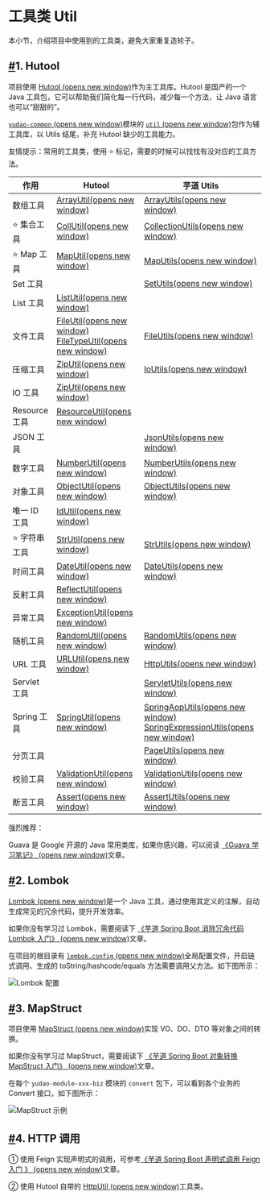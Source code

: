 # 工具类 Util

本小节，介绍项目中使用到的工具类，避免大家重复造轮子。

## [#](https://doc.iocoder.cn/util/#_1-hutool)1. Hutool

项目使用 [Hutool (opens new window)](https://www.bookstack.cn/read/hutool/a6819f05207359bb.md)作为主工具库。Hutool 是国产的一个 Java 工具包，它可以帮助我们简化每一行代码，减少每一个方法，让 Java 语言也可以“甜甜的”。

[`yudao-common` (opens new window)](https://github.com/YunaiV/ruoyi-vue-pro/blob/master/yudao-framework/yudao-common/src/main/java/cn/iocoder/yudao/framework/common/)模块的 [`util` (opens new window)](https://github.com/YunaiV/ruoyi-vue-pro/blob/master/yudao-framework/yudao-common/src/main/java/cn/iocoder/yudao/framework/common/util/)包作为辅工具库，以 Utils 结尾，补充 Hutool 缺少的工具能力。

友情提示：常用的工具类，使用 ⭐ 标记，需要的时候可以找找有没对应的工具方法。

| 作用          | Hutool                                                       | 芋道 Utils                                                   |
| ------------- | ------------------------------------------------------------ | ------------------------------------------------------------ |
| 数组工具      | [ArrayUtil(opens new window)](https://www.bookstack.cn/read/hutool/50db4cabc87b5968.md) | [ArrayUtils(opens new window)](https://github.com/YunaiV/ruoyi-vue-pro/blob/master/yudao-framework/yudao-common/src/main/java/cn/iocoder/yudao/framework/common/util/collection/ArrayUtils.java) |
| ⭐ 集合工具    | [CollUtil(opens new window)](https://www.bookstack.cn/read/hutool/85a7389837bd401f.md) | [CollectionUtils(opens new window)](https://github.com/YunaiV/ruoyi-vue-pro/blob/master/yudao-framework/yudao-common/src/main/java/cn/iocoder/yudao/framework/common/util/collection/CollectionUtils.java) |
| ⭐ Map 工具    | [MapUtil(opens new window)](https://www.bookstack.cn/read/hutool/fa3d273651700cb0.md) | [MapUtils(opens new window)](https://github.com/YunaiV/ruoyi-vue-pro/blob/master/yudao-framework/yudao-common/src/main/java/cn/iocoder/yudao/framework/common/util/collection/MapUtils.java) |
| Set 工具      |                                                              | [SetUtils(opens new window)](https://github.com/YunaiV/ruoyi-vue-pro/blob/master/yudao-framework/yudao-common/src/main/java/cn/iocoder/yudao/framework/common/util/collection/SetUtils.java) |
| List 工具     | [ListUtil(opens new window)](https://apidoc.gitee.com/dromara/hutool/cn/hutool/core/collection/ListUtil.html) |                                                              |
| 文件工具      | [FileUtil(opens new window)](https://www.bookstack.cn/read/hutool/d116bcb301965bd7.md) [FileTypeUtil(opens new window)](https://www.bookstack.cn/read/hutool/cc05a1607f263f94.md) | [FileUtils(opens new window)](https://github.com/YunaiV/ruoyi-vue-pro/blob/master/yudao-framework/yudao-common/src/main/java/cn/iocoder/yudao/framework/common/util/io/FileUtils.java) |
| 压缩工具      | [ZipUtil(opens new window)](https://www.bookstack.cn/read/hutool/bfd2d43bcada297e.md) | [IoUtils(opens new window)](https://github.com/YunaiV/ruoyi-vue-pro/blob/master/yudao-framework/yudao-common/src/main/java/cn/iocoder/yudao/framework/common/util/io/IoUtils.java) |
| IO 工具       | [ZipUtil(opens new window)](https://www.bookstack.cn/read/hutool/d648ca4612bf8941.md) |                                                              |
| Resource 工具 | [ResourceUtil(opens new window)](https://apidoc.gitee.com/dromara/hutool/cn/hutool/core/io/resource/ResourceUtil.html) |                                                              |
| JSON 工具     |                                                              | [JsonUtils(opens new window)](https://github.com/YunaiV/ruoyi-vue-pro/blob/master/yudao-framework/yudao-common/src/main/java/cn/iocoder/yudao/framework/common/util/json/JsonUtils.java) |
| 数字工具      | [NumberUtil(opens new window)](https://www.bookstack.cn/read/hutool/1ac79ebaf52a0372.md) | [NumberUtils(opens new window)](https://github.com/YunaiV/ruoyi-vue-pro/blob/master/yudao-framework/yudao-common/src/main/java/cn/iocoder/yudao/framework/common/util/number/NumberUtils.java) |
| 对象工具      | [ObjectUtil(opens new window)](https://www.bookstack.cn/read/hutool/f63b669ba259e4f6.md) | [ObjectUtils(opens new window)](https://github.com/YunaiV/ruoyi-vue-pro/blob/master/yudao-framework/yudao-common/src/main/java/cn/iocoder/yudao/framework/common/util/object/ObjectUtils.java) |
| 唯一 ID 工具  | [IdUtil(opens new window)](https://www.bookstack.cn/read/hutool/bfd2d43bcada297e.md) |                                                              |
| ⭐ 字符串工具  | [StrUtil(opens new window)](https://www.bookstack.cn/read/hutool/093507f34fe0715d.md) | [StrUtils(opens new window)](https://github.com/YunaiV/ruoyi-vue-pro/blob/master/yudao-framework/yudao-common/src/main/java/cn/iocoder/yudao/framework/common/util/string/StrUtils.java) |
| 时间工具      | [DateUtil(opens new window)](https://www.bookstack.cn/read/hutool/8168b022b2c31abe.md) | [DateUtils(opens new window)](https://github.com/YunaiV/ruoyi-vue-pro/blob/master/yudao-framework/yudao-common/src/main/java/cn/iocoder/yudao/framework/common/util/date/DateUtils.java) |
| 反射工具      | [ReflectUtil(opens new window)](https://www.bookstack.cn/read/hutool/2ef7c87c2912181e.md) |                                                              |
| 异常工具      | [ExceptionUtil(opens new window)](https://www.bookstack.cn/read/hutool/5ad2b6504b1cbdde.md) |                                                              |
| 随机工具      | [RandomUtil(opens new window)](https://www.bookstack.cn/read/hutool/377f64112be7197a.md) | [RandomUtils(opens new window)](https://github.com/YunaiV/ruoyi-vue-pro/blob/master/yudao-framework/yudao-spring-boot-starter-test/src/main/java/cn/iocoder/yudao/framework/test/core/util/RandomUtils.java) |
| URL 工具      | [URLUtil(opens new window)](https://www.bookstack.cn/read/hutool/5122006c1ce039fe.md) | [HttpUtils(opens new window)](https://github.com/YunaiV/ruoyi-vue-pro/blob/master/yudao-framework/yudao-common/src/main/java/cn/iocoder/yudao/framework/common/util/http/HttpUtils.java) |
| Servlet 工具  |                                                              | [ServletUtils(opens new window)](https://github.com/YunaiV/ruoyi-vue-pro/blob/master/yudao-framework/yudao-common/src/main/java/cn/iocoder/yudao/framework/common/util/servlet/ServletUtils.java) |
| Spring 工具   | [SpringUtil(opens new window)](https://apidoc.gitee.com/dromara/hutool/cn/hutool/extra/spring/SpringUtil.html) | [SpringAopUtils(opens new window)](https://github.com/YunaiV/ruoyi-vue-pro/blob/master/yudao-framework/yudao-common/src/main/java/cn/iocoder/yudao/framework/common/util/spring/SpringAopUtils.java) [SpringExpressionUtils(opens new window)](https://github.com/YunaiV/ruoyi-vue-pro/blob/master/yudao-framework/yudao-common/src/main/java/cn/iocoder/yudao/framework/common/util/spring/SpringExpressionUtils.java) |
| 分页工具      |                                                              | [PageUtils(opens new window)](https://github.com/YunaiV/ruoyi-vue-pro/blob/master/yudao-framework/yudao-common/src/main/java/cn/iocoder/yudao/framework/common/util/object/PageUtils.java) |
| 校验工具      | [ValidationUtil(opens new window)](https://apidoc.gitee.com/dromara/hutool/cn/hutool/extra/validation/ValidationUtil.html) | [ValidationUtils(opens new window)](https://github.com/YunaiV/ruoyi-vue-pro/blob/master/yudao-framework/yudao-common/src/main/java/cn/iocoder/yudao/framework/common/util/validation/ValidationUtils.java) |
| 断言工具      | [Assert(opens new window)](https://www.bookstack.cn/read/hutool/cf382b4542d5861e.md) | [AssertUtils(opens new window)](https://github.com/YunaiV/ruoyi-vue-pro/blob/master/yudao-framework/yudao-spring-boot-starter-test/src/main/java/cn/iocoder/yudao/framework/test/core/util/AssertUtils.java) |

强烈推荐：

Guava 是 Google 开源的 Java 常用类库，如果你感兴趣，可以阅读 [《Guava 学习笔记》 (opens new window)](https://www.iocoder.cn/categories/Guava/?yudao)文章。

## [#](https://doc.iocoder.cn/util/#_2-lombok)2. Lombok

[Lombok (opens new window)](https://github.com/projectlombok/lombok)是一个 Java 工具，通过使用其定义的注解，自动生成常见的冗余代码，提升开发效率。

如果你没有学习过 Lombok，需要阅读下 [《芋道 Spring Boot 消除冗余代码 Lombok 入门》 (opens new window)](https://www.iocoder.cn/Spring-Boot/Lombok/?yudao)文章。

在项目的根目录有 [`lombok.config` (opens new window)](https://github.com/YunaiV/ruoyi-vue-pro/blob/master/lombok.config)全局配置文件，开启链式调用、生成的 toString/hashcode/equals 方法需要调用父方法。如下图所示：

![Lombok 配置](https://doc.iocoder.cn/img/%E5%B7%A5%E5%85%B7%E7%B1%BBUtil/01.png)

## [#](https://doc.iocoder.cn/util/#_3-mapstruct)3. MapStruct

项目使用 [MapStruct (opens new window)](https://www.iocoder.cn/Spring-Boot/MapStruct/?yudao)实现 VO、DO、DTO 等对象之间的转换。

如果你没有学习过 MapStruct，需要阅读下 [《芋道 Spring Boot 对象转换 MapStruct 入门》 (opens new window)](https://www.iocoder.cn/Spring-Boot/MapStruct/?yudao)文章。

在每个 `yudao-module-xxx-biz` 模块的 `convert` 包下，可以看到各个业务的 Convert 接口，如下图所示：

![MapStruct 示例](https://doc.iocoder.cn/img/%E5%B7%A5%E5%85%B7%E7%B1%BBUtil/02.png)

## [#](https://doc.iocoder.cn/util/#_4-http-调用)4. HTTP 调用

① 使用 Feign 实现声明式的调用，可参考[《芋道 Spring Boot 声明式调用 Feign 入门 》 (opens new window)](https://www.iocoder.cn/Spring-Boot/Feign/?yudao)文章。

② 使用 Hutool 自带的 [HttpUtil (opens new window)](https://www.bookstack.cn/read/hutool/bd15472881388385.md)工具类。


